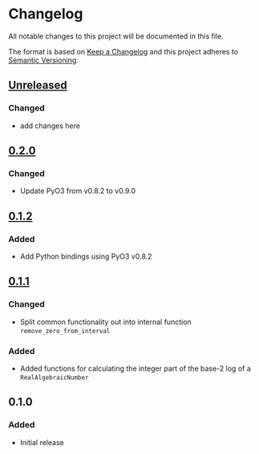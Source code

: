 # Changelog

All notable changes to this project will be documented in this file.

The format is based on [Keep a Changelog](http://keepachangelog.com/en/1.0.0/)
and this project adheres to [Semantic Versioning](http://semver.org/spec/v2.0.0.html).

## [Unreleased]

### Changed

* add changes here

## [0.2.0]

### Changed

* Update PyO3 from v0.8.2 to v0.9.0

## [0.1.2]

### Added

* Add Python bindings using PyO3 v0.8.2

## [0.1.1]

### Changed

* Split common functionality out into internal function `remove_zero_from_interval`

### Added

* Added functions for calculating the integer part of the base-2 log of a `RealAlgebraicNumber`

## 0.1.0

### Added

* Initial release

[Unreleased]: https://salsa.debian.org/Kazan-team/algebraics/-/compare/v0.2.0...master
[0.2.0]: https://salsa.debian.org/Kazan-team/algebraics/-/compare/v0.1.2...v0.2.0
[0.1.2]: https://salsa.debian.org/Kazan-team/algebraics/-/compare/v0.1.1...v0.1.2
[0.1.1]: https://salsa.debian.org/Kazan-team/algebraics/-/compare/v0.1.0...v0.1.1
